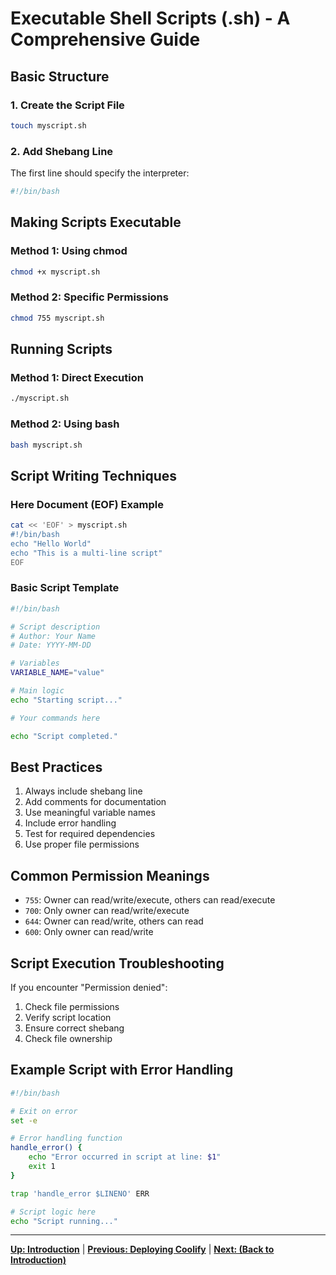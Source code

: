 # Executable Shell Scripts (.sh) - A Comprehensive Guide

## Basic Structure

### 1. Create the Script File

```bash
touch myscript.sh
```

### 2. Add Shebang Line

The first line should specify the interpreter:

```bash
#!/bin/bash
```

## Making Scripts Executable

### Method 1: Using chmod

```bash
chmod +x myscript.sh
```

### Method 2: Specific Permissions

```bash
chmod 755 myscript.sh
```

## Running Scripts

### Method 1: Direct Execution

```bash
./myscript.sh
```

### Method 2: Using bash

```bash
bash myscript.sh
```

## Script Writing Techniques

### Here Document (EOF) Example

```bash
cat << 'EOF' > myscript.sh
#!/bin/bash
echo "Hello World"
echo "This is a multi-line script"
EOF
```

### Basic Script Template

```bash
#!/bin/bash

# Script description
# Author: Your Name
# Date: YYYY-MM-DD

# Variables
VARIABLE_NAME="value"

# Main logic
echo "Starting script..."

# Your commands here

echo "Script completed."
```

## Best Practices

1. Always include shebang line
2. Add comments for documentation
3. Use meaningful variable names
4. Include error handling
5. Test for required dependencies
6. Use proper file permissions

## Common Permission Meanings

- `755`: Owner can read/write/execute, others can read/execute
- `700`: Only owner can read/write/execute
- `644`: Owner can read/write, others can read
- `600`: Only owner can read/write

## Script Execution Troubleshooting

If you encounter "Permission denied":

1. Check file permissions
2. Verify script location
3. Ensure correct shebang
4. Check file ownership

## Example Script with Error Handling

```bash
#!/bin/bash

# Exit on error
set -e

# Error handling function
handle_error() {
    echo "Error occurred in script at line: $1"
    exit 1
}

trap 'handle_error $LINENO' ERR

# Script logic here
echo "Script running..."
```

---

**[Up: Introduction](./get-started-with-a-new-linux-vps.md)** | **[Previous: Deploying Coolify](./get-started-with-a-new-linux-vps.md)** | **[Next: (Back to Introduction)](./get-started-with-a-new-linux-vps.md)**
